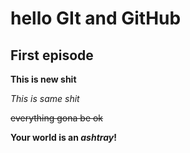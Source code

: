 # hello GIt and GitHub

## First episode

**This is new shit**

*This is same shit*

~~everything gona be ok~~

**Your world is an _ashtray_!**


